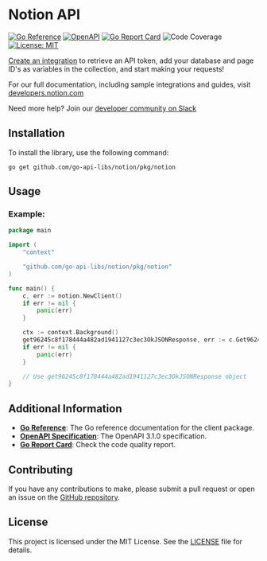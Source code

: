 # Notion API
[![Go Reference](https://pkg.go.dev/badge/github.com/go-api-libs/notion.svg)](https://pkg.go.dev/github.com/go-api-libs/notion/pkg/notion)
[![OpenAPI](https://img.shields.io/badge/OpenAPI-3.1-blue)](/api/openapi.json)
[![Go Report Card](https://goreportcard.com/badge/github.com/go-api-libs/notion)](https://goreportcard.com/report/github.com/go-api-libs/notion)
![Code Coverage](https://img.shields.io/badge/coverage-20%25-red)
[![License: MIT](https://img.shields.io/badge/License-MIT-yellow.svg)](./LICENSE)

[Create an integration](https://www.notion.so/my-integrations) to retrieve an API token, add your database and page ID's as variables in the collection, and start making your requests!

For our full documentation, including sample integrations and guides, visit [developers.notion.com](developers.notion.com)

Need more help? Join our [developer community on Slack](https://join.slack.com/t/notiondevs/shared_invite/zt-lkrnk74h-YmPRroySRFGiqgjI193AqA/)

## Installation

To install the library, use the following command:

```shell
go get github.com/go-api-libs/notion/pkg/notion
```

## Usage

### Example: 

```go
package main

import (
	"context"

	"github.com/go-api-libs/notion/pkg/notion"
)

func main() {
	c, err := notion.NewClient()
	if err != nil {
		panic(err)
	}

	ctx := context.Background()
	get96245c8f178444a482ad1941127c3ec3OkJSONResponse, err := c.Get96245c8f178444a482ad1941127c3ec3(ctx)
	if err != nil {
		panic(err)
	}

	// Use get96245c8f178444a482ad1941127c3ec3OkJSONResponse object
}

```

## Additional Information

- [**Go Reference**](https://pkg.go.dev/github.com/go-api-libs/notion/pkg/notion): The Go reference documentation for the client package.
- [**OpenAPI Specification**](./api/openapi.json): The OpenAPI 3.1.0 specification.
- [**Go Report Card**](https://goreportcard.com/report/github.com/go-api-libs/notion): Check the code quality report.

## Contributing

If you have any contributions to make, please submit a pull request or open an issue on the [GitHub repository](https://github.com/go-api-libs/notion).

## License

This project is licensed under the MIT License. See the [LICENSE](./LICENSE) file for details.
